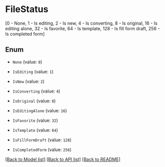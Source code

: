 # FileStatus
[0 - None, 1 - Is editing, 2 - Is new, 4 - Is converting, 8 - Is original, 16 - Is editing alone, 32 - Is favorite, 64 - Is template, 128 - Is fill form draft, 256 - Is completed form]

## Enum

* `None` (value: `0`)

* `IsEditing` (value: `1`)

* `IsNew` (value: `2`)

* `IsConverting` (value: `4`)

* `IsOriginal` (value: `8`)

* `IsEditingAlone` (value: `16`)

* `IsFavorite` (value: `32`)

* `IsTemplate` (value: `64`)

* `IsFillFormDraft` (value: `128`)

* `IsCompletedForm` (value: `256`)

[[Back to Model list]](../README.md#documentation-for-models) [[Back to API list]](../README.md#documentation-for-api-endpoints) [[Back to README]](../README.md)


